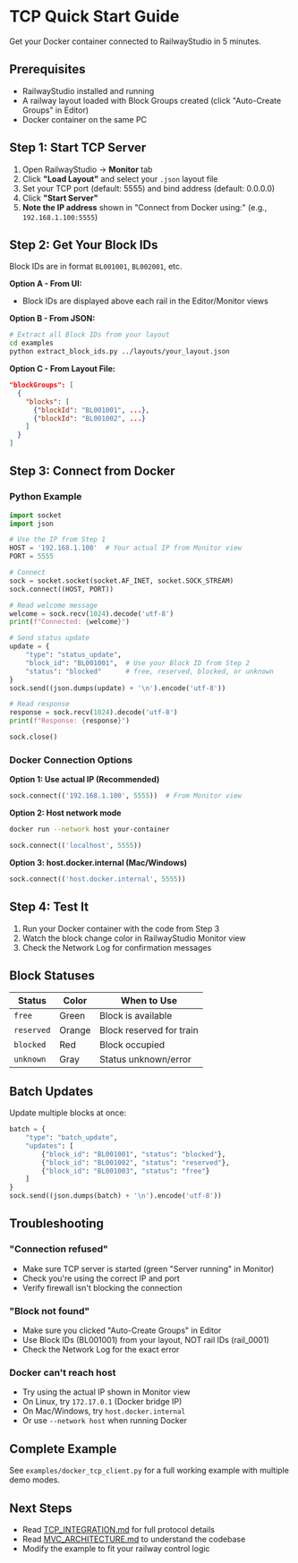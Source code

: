 # TCP Quick Start Guide

Get your Docker container connected to RailwayStudio in 5 minutes.

## Prerequisites

- RailwayStudio installed and running
- A railway layout loaded with Block Groups created (click "Auto-Create Groups" in Editor)
- Docker container on the same PC

## Step 1: Start TCP Server

1. Open RailwayStudio → **Monitor** tab
2. Click **"Load Layout"** and select your `.json` layout file
3. Set your TCP port (default: 5555) and bind address (default: 0.0.0.0)
4. Click **"Start Server"**
5. **Note the IP address** shown in "Connect from Docker using:" (e.g., `192.168.1.100:5555`)

## Step 2: Get Your Block IDs

Block IDs are in format `BL001001`, `BL002001`, etc.

**Option A - From UI:**
- Block IDs are displayed above each rail in the Editor/Monitor views

**Option B - From JSON:**
```bash
# Extract all Block IDs from your layout
cd examples
python extract_block_ids.py ../layouts/your_layout.json
```

**Option C - From Layout File:**
```json
"blockGroups": [
  {
    "blocks": [
      {"blockId": "BL001001", ...},
      {"blockId": "BL001002", ...}
    ]
  }
]
```

## Step 3: Connect from Docker

### Python Example

```python
import socket
import json

# Use the IP from Step 1
HOST = '192.168.1.100'  # Your actual IP from Monitor view
PORT = 5555

# Connect
sock = socket.socket(socket.AF_INET, socket.SOCK_STREAM)
sock.connect((HOST, PORT))

# Read welcome message
welcome = sock.recv(1024).decode('utf-8')
print(f"Connected: {welcome}")

# Send status update
update = {
    "type": "status_update",
    "block_id": "BL001001",  # Use your Block ID from Step 2
    "status": "blocked"      # free, reserved, blocked, or unknown
}
sock.send((json.dumps(update) + '\n').encode('utf-8'))

# Read response
response = sock.recv(1024).decode('utf-8')
print(f"Response: {response}")

sock.close()
```

### Docker Connection Options

**Option 1: Use actual IP (Recommended)**
```python
sock.connect(('192.168.1.100', 5555))  # From Monitor view
```

**Option 2: Host network mode**
```bash
docker run --network host your-container
```
```python
sock.connect(('localhost', 5555))
```

**Option 3: host.docker.internal (Mac/Windows)**
```python
sock.connect(('host.docker.internal', 5555))
```

## Step 4: Test It

1. Run your Docker container with the code from Step 3
2. Watch the block change color in RailwayStudio Monitor view
3. Check the Network Log for confirmation messages

## Block Statuses

| Status     | Color  | When to Use                |
|------------|--------|----------------------------|
| `free`     | Green  | Block is available         |
| `reserved` | Orange | Block reserved for train   |
| `blocked`  | Red    | Block occupied             |
| `unknown`  | Gray   | Status unknown/error       |

## Batch Updates

Update multiple blocks at once:

```python
batch = {
    "type": "batch_update",
    "updates": [
        {"block_id": "BL001001", "status": "blocked"},
        {"block_id": "BL001002", "status": "reserved"},
        {"block_id": "BL001003", "status": "free"}
    ]
}
sock.send((json.dumps(batch) + '\n').encode('utf-8'))
```

## Troubleshooting

### "Connection refused"
- Make sure TCP server is started (green "Server running" in Monitor)
- Check you're using the correct IP and port
- Verify firewall isn't blocking the connection

### "Block not found"
- Make sure you clicked "Auto-Create Groups" in Editor
- Use Block IDs (BL001001) from your layout, NOT rail IDs (rail_0001)
- Check the Network Log for the exact error

### Docker can't reach host
- Try using the actual IP shown in Monitor view
- On Linux, try `172.17.0.1` (Docker bridge IP)
- On Mac/Windows, try `host.docker.internal`
- Or use `--network host` when running Docker

## Complete Example

See `examples/docker_tcp_client.py` for a full working example with multiple demo modes.

## Next Steps

- Read [TCP_INTEGRATION.md](TCP_INTEGRATION.md) for full protocol details
- Read [MVC_ARCHITECTURE.md](MVC_ARCHITECTURE.md) to understand the codebase
- Modify the example to fit your railway control logic
